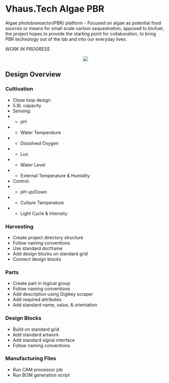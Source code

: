 
# Vhaus.Tech Algae PBR
Algae photobioreactor(PBR) platform - Focused on algae as potential food sources or means for small scale carbon sequestration, apposed to biofuel, the project hopes to provide the starting point for collaboration, to bring PBR technology out of the lab and into our everyday lives. 

*WORK IN PROGRESS*
<p align="center">
  <img src="https://github.com/mishave/vhausAlgae/blob/master/vhausAlageMechanical/Misc/systemOverview.PNG" />
</p>

## Design Overview
### Cultivation
- Close loop design
- 5.8L capacity
- Sensing: 
- - pH
- - Water Temperature
- - Dissolved Oxygen
- - Lux
- - Water Level
- - External Temperature & Humidity
- Control:
- - pH up/Down
- - Culture Temperature
- - Light Cycle & Intensity


### Harvesting
- Create project directory structure
- Follow naming conventions
- Use standard docframe
- Add design blocks on standard grid
- Connect design blocks

### Parts
- Create part in logical group
- Follow naming conventions
- Add description using Digikey scraper
- Add required attributes
- Add standard name, value, & orientation

### Design Blocks
- Build on standard grid
- Add standard artwork
- Add standard signal interface
- Follow naming conventions

### Manufacturing Files
- Run CAM processor job
- Run BOM generation script
